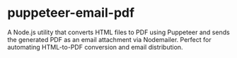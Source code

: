 # puppeteer-email-pdf
A Node.js utility that converts HTML files to PDF using Puppeteer and sends the generated PDF as an email attachment via Nodemailer. Perfect for automating HTML-to-PDF conversion and email distribution.
